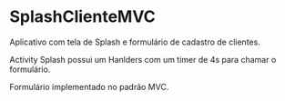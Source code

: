 # SplashClienteMVC

Aplicativo com tela de Splash e formulário de cadastro de clientes.

Activity Splash possui um Hanlders com um timer de 4s para chamar o formulário.

Formulário implementado no padrão MVC.
